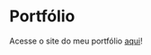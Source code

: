 # Portfólio
 
 Acesse o site do meu portfólio [aqui](https://gabriela-gnsales.github.io/portfolio/)!
